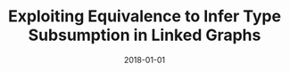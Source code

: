 ---
title: "Exploiting Equivalence to Infer Type Subsumption in Linked Graphs"
collection: publications
permalink: /publication/2018-DBLP_conf_esws_BiswasKS18
date: 2018-01-01
venue: "The Semantic Web: ESWC 2018 Satellite Events - ESWC 2018 Satellite Events, Heraklion, Crete, Greece, June 3-7, 2018, Revised Selected Papers"
---